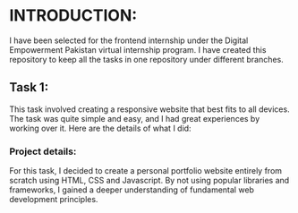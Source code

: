# INTRODUCTION:
I have been selected for the frontend internship under the Digital Empowerment Pakistan virtual internship program. I have created this repository to keep all the tasks in one repository under different branches.

## Task 1:
This task involved creating a responsive website that best fits to all devices. The task was quite simple and easy, and I had great experiences by working over it. Here are the details of what I did:
### Project details: 
For this task, I decided to create a personal portfolio website entirely from scratch using HTML, CSS and Javascript. By not using popular libraries and frameworks, I gained a deeper understanding of fundamental web development principles.
